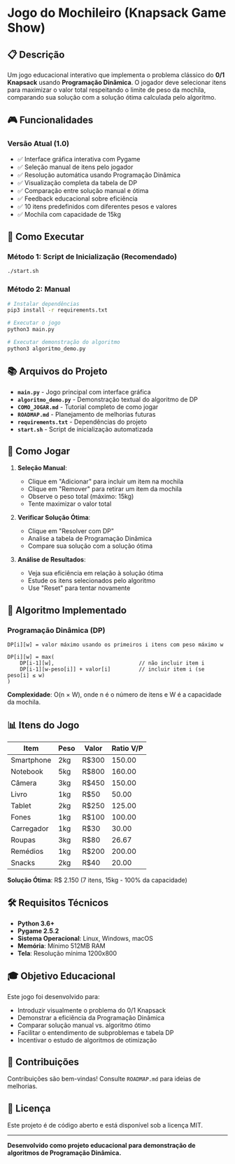 # Jogo do Mochileiro (Knapsack Game Show)

## 📋 Descrição
Um jogo educacional interativo que implementa o problema clássico do **0/1 Knapsack** usando **Programação Dinâmica**. O jogador deve selecionar itens para maximizar o valor total respeitando o limite de peso da mochila, comparando sua solução com a solução ótima calculada pelo algoritmo.

## 🎮 Funcionalidades

### Versão Atual (1.0)
- ✅ Interface gráfica interativa com Pygame
- ✅ Seleção manual de itens pelo jogador
- ✅ Resolução automática usando Programação Dinâmica
- ✅ Visualização completa da tabela de DP
- ✅ Comparação entre solução manual e ótima
- ✅ Feedback educacional sobre eficiência
- ✅ 10 itens predefinidos com diferentes pesos e valores
- ✅ Mochila com capacidade de 15kg

## 🚀 Como Executar

### Método 1: Script de Inicialização (Recomendado)
```bash
./start.sh
```

### Método 2: Manual
```bash
# Instalar dependências
pip3 install -r requirements.txt

# Executar o jogo
python3 main.py

# Executar demonstração do algoritmo
python3 algoritmo_demo.py
```

## 📚 Arquivos do Projeto

- **`main.py`** - Jogo principal com interface gráfica
- **`algoritmo_demo.py`** - Demonstração textual do algoritmo de DP
- **`COMO_JOGAR.md`** - Tutorial completo de como jogar
- **`ROADMAP.md`** - Planejamento de melhorias futuras
- **`requirements.txt`** - Dependências do projeto
- **`start.sh`** - Script de inicialização automatizada

## 🎯 Como Jogar

1. **Seleção Manual**:
   - Clique em "Adicionar" para incluir um item na mochila
   - Clique em "Remover" para retirar um item da mochila
   - Observe o peso total (máximo: 15kg)
   - Tente maximizar o valor total

2. **Verificar Solução Ótima**:
   - Clique em "Resolver com DP" 
   - Analise a tabela de Programação Dinâmica
   - Compare sua solução com a solução ótima

3. **Análise de Resultados**:
   - Veja sua eficiência em relação à solução ótima
   - Estude os itens selecionados pelo algoritmo
   - Use "Reset" para tentar novamente

## 🧮 Algoritmo Implementado

### Programação Dinâmica (DP)
```
DP[i][w] = valor máximo usando os primeiros i itens com peso máximo w

DP[i][w] = max(
    DP[i-1][w],                           // não incluir item i
    DP[i-1][w-peso[i]] + valor[i]         // incluir item i (se peso[i] ≤ w)
)
```

**Complexidade**: O(n × W), onde n é o número de itens e W é a capacidade da mochila.

## 📊 Itens do Jogo

| Item       | Peso | Valor | Ratio V/P |
|------------|------|-------|-----------|
| Smartphone | 2kg  | R$300 | 150.00    |
| Notebook   | 5kg  | R$800 | 160.00    |
| Câmera     | 3kg  | R$450 | 150.00    |
| Livro      | 1kg  | R$50  | 50.00     |
| Tablet     | 2kg  | R$250 | 125.00    |
| Fones      | 1kg  | R$100 | 100.00    |
| Carregador | 1kg  | R$30  | 30.00     |
| Roupas     | 3kg  | R$80  | 26.67     |
| Remédios   | 1kg  | R$200 | 200.00    |
| Snacks     | 2kg  | R$40  | 20.00     |

**Solução Ótima**: R$ 2.150 (7 itens, 15kg - 100% da capacidade)

## 🛠️ Requisitos Técnicos

- **Python 3.6+**
- **Pygame 2.5.2**
- **Sistema Operacional**: Linux, Windows, macOS
- **Memória**: Mínimo 512MB RAM
- **Tela**: Resolução mínima 1200x800

## 🎓 Objetivo Educacional

Este jogo foi desenvolvido para:
- Introduzir visualmente o problema do 0/1 Knapsack
- Demonstrar a eficiência da Programação Dinâmica
- Comparar solução manual vs. algoritmo ótimo
- Facilitar o entendimento de subproblemas e tabela DP
- Incentivar o estudo de algoritmos de otimização

## 🤝 Contribuições

Contribuições são bem-vindas! Consulte `ROADMAP.md` para ideias de melhorias.

## 📄 Licença

Este projeto é de código aberto e está disponível sob a licença MIT.

---

**Desenvolvido como projeto educacional para demonstração de algoritmos de Programação Dinâmica.**